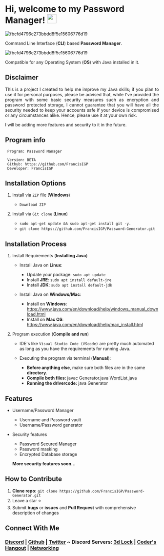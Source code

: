 # Hi, welcome to my Password Manager! <img width="30" src="https://emojis.slackmojis.com/emojis/images/1593555389/9579/blob_excited.gif?1593555389" alt="party blob" />

![fbcfd4796c273bbdd8f5e15606776d19](https://user-images.githubusercontent.com/75497349/117658110-ef3b0780-b1cc-11eb-968b-4241ae606e64.jpg)

Command Line Interface (**CLI**) based **Password Manager**.  

![fbcfd4796c273bbdd8f5e15606776d19](https://user-images.githubusercontent.com/75497349/117658040-dc283780-b1cc-11eb-9864-19859fe64d85.jpg)

Compatible for any Operating System (**OS**) with Java installed in it.

**Disclaimer**
---

<p align="justify">This is a project I created to help me improve my Java skills; if you plan to use it for personal purposes, please be advised that, while I've provided the program with some basic security measures such as encryption and password protected storage, I cannot guarantee that you will have all the security needed to keep your accounts safe if your device is compromised or any circumstances alike. Hence, please use it at your own risk.</p>

I will be adding more features and security to it in the future.

**Program info**
---

```
 Program: Password Manager
 
 Version: BETA
 Github: https://github.com/FrancisIGP
 Developer: FrancisIGP
```
**Installation Options**
---

1. Install via `ZIP` file (**Windows**)

   + `Download ZIP`
   
2. Install via `Git clone` (**Linux**)

   + `sudo apt-get update && sudo apt-get install git -y.`
   + `git clone https://github.com/FrancisIGP/Password-Generator.git`

**Installation Process**
---

1. Install Requirements (**Installing Java**)
   
   - Install Java on **Linux**:
   
     + Update your package: `sudo apt update`
     + Install **JRE**: `sudo apt install default-jre`
     + Install **JDK**: `sudo apt install default-jdk`
     
   - Install Java on **Windows/Mac**:
   
     + Install on **Windows**: https://www.java.com/en/download/help/windows_manual_download.html
     + Install on **Mac OS**: https://www.java.com/en/download/help/mac_install.html

1. Program execution (**Compile and run**)

   - IDE's like `Visual Studio Code (VScode)` are pretty much automated as long as you have the requirements for running Java.
   - Executing the program via terminal (**Manual**):
     
     + **Before anything else**, make sure both files are in the same **directory**.
     + **Compile both files:** javac Generator.java WordList.java
     + **Running the drivercode:** java Generator


**Features**
---

- Username/Password Manager

  + Username and Password vault
  + Username/Password generator
  
- Security features 
 
  + Password Secured Manager
  + Password masking
  + Encrypted Database storage
  
  **More security features soon...**
   
**How to Contribute**
---

1. **Clone repo:** `git clone https://github.com/FrancisIGP/Password-Generator.git`
2. Leave a star ⭐
3. Submit **bugs** or **issues** and **Pull Request** with comprehensive description of changes

**Connect With Me**
---

<h3><a href="https://discordapp.com/users/448500121605505035/">Discord</a> | <a href="https://github.com/FrancisIGP">Github</a> | <a href="https://twitter.com/Francis_IGP">Twitter</a> ~  Discord Servers: <a href="https://discord.gg/G563YXspQf">3d Lock</a> | <a href="https://discord.gg/sc8n9p8w6E">Coder's Hangout</a> | <a href="https://discord.com/invite/VMSh7qY">Networking</a></h3> 
